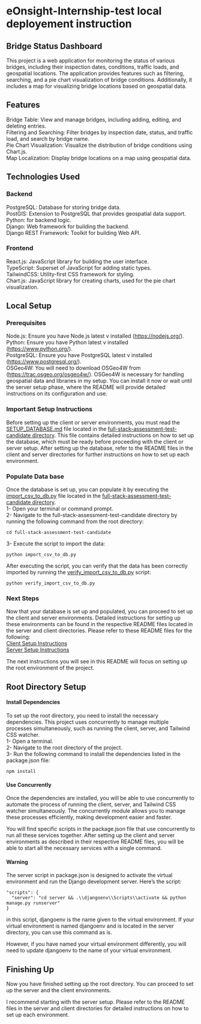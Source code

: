 # eOnsight-Internship-test local deployement instruction

## Bridge Status Dashboard
This project is a web application for monitoring the status of various bridges, including their inspection dates, conditions, traffic loads, and geospatial locations. The application provides features such as filtering, searching, and a pie chart visualization of bridge conditions. Additionally, it includes a map for visualizing bridge locations based on geospatial data.

## Features
Bridge Table: View and manage bridges, including adding, editing, and deleting entries.<br>
Filtering and Searching: Filter bridges by inspection date, status, and traffic load, and search by bridge name.<br>
Pie Chart Visualization: Visualize the distribution of bridge conditions using Chart.js.<br>
Map Localization: Display bridge locations on a map using geospatial data.

## Technologies Used
### Backend
PostgreSQL: Database for storing bridge data.<br>
PostGIS: Extension to PostgreSQL that provides geospatial data support.<br>
Python: for backend logic.<br>
Django: Web framework for building the backend.<br>
Django REST Framework: Toolkit for building Web API.
### Frontend
React.js: JavaScript library for building the user interface.<br>
TypeScript: Superset of JavaScript for adding static types.<br>
TailwindCSS: Utility-first CSS framework for styling.<br>
Chart.js: JavaScript library for creating charts, used for the pie chart visualization.

## Local Setup
### Prerequisites
Node.js: Ensure you have Node.js latest v installed (https://nodejs.org/). <br>
Python: Ensure you have Python  latest v installed (https://www.python.org/).<br>
PostgreSQL: Ensure you have PostgreSQL latest v installed (https://www.postgresql.org/).<br>
OSGeo4W: You will need to download OSGeo4W from (https://trac.osgeo.org/osgeo4w/). OSGeo4W is necessary for handling geospatial data and libraries in my setup. You can install it now or wait until the server setup phase, where the README will provide detailed instructions on its configuration and use.

### Important Setup Instructions
Before setting up the client or server environments, you must read the <a href='https://github.com/ChevrierDev/eOnsight-Internship-test/blob/main/full-stack-assessment-test-candidate/SETUP_DATABASE.md'>SETUP_DATABASE.md</a> file located in the <a href='https://github.com/ChevrierDev/eOnsight-Internship-test/tree/main/full-stack-assessment-test-candidate'>full-stack-assessment-test-candidate directory</a>. This file contains detailed instructions on how to set up the database, which must be ready before proceeding with the client or server setup.
After setting up the database, refer to the README files in the client and server directories for further instructions on how to set up each environment.

### Populate Data base
Once the database is set up, you can populate it by executing the <a href='https://github.com/ChevrierDev/eOnsight-Internship-test/blob/main/full-stack-assessment-test-candidate/import_csv_to_db.py'>import_csv_to_db.py</a> file located in the <a href='https://github.com/ChevrierDev/eOnsight-Internship-test/tree/main/full-stack-assessment-test-candidate'>full-stack-assessment-test-candidate directory</a>.<br>
1- Open your terminal or command prompt.<br>
2- Navigate to the full-stack-assessment-test-candidate directory by running the following command from the root directory:
```
cd full-stack-assessment-test-candidate

```
3- Execute the script to import the data:
```
python import_csv_to_db.py

```
After executing the script, you can verify that the data has been correctly imported by running the <a href='https://github.com/ChevrierDev/eOnsight-Internship-test/blob/main/full-stack-assessment-test-candidate/verify_import_csv_to_db.py'>verify_import_csv_to_db.py</a> script:
```
python verify_import_csv_to_db.py

```

### Next Steps
Now that your database is set up and populated, you can proceed to set up the client and server environments. Detailed instructions for setting up these environments can be found in the respective README files located in the server and client directories.
Please refer to these README files for the following: <br> 
<a href='https://github.com/ChevrierDev/eOnsight-Internship-test/blob/main/client/README.md'>Client Setup Instructions</a> <br>
<a href='https://github.com/ChevrierDev/eOnsight-Internship-test/blob/main/server/README.md'>Server Setup Instructions </a>



The next instructions you will see in this README will focus on setting up the root environment of the project.

## Root Directory Setup
#### Install Dependencies
To set up the root directory, you need to install the necessary dependencies. This project uses concurrently to manage multiple processes simultaneously, such as running the client, server, and Tailwind CSS watcher.<br>
1- Open a terminal.<br>
2- Navigate to the root directory of the project.<br>
3- Run the following command to install the dependencies listed in the package.json file:
```
npm install

```
#### Use Concurrently
Once the dependencies are installed, you will be able to use concurrently to automate the process of running the client, server, and Tailwind CSS watcher simultaneously. The concurrently module allows you to manage these processes efficiently, making development easier and faster.

You will find specific scripts in the package.json file that use concurrently to run all these services together. After setting up the client and server environments as described in their respective README files, you will be able to start all the necessary services with a single command.

#### Warning
The server script in package.json is designed to activate the virtual environment and run the Django development server. Here’s the script:
```
"scripts": {
  "server": "cd server && .\\djangoenv\\Scripts\\activate && python manage.py runserver"
}
```
in this script, djangoenv is the name given to the virtual environment. If your virtual environment is named djangoenv and is located in the server directory, you can use this command as is.

However, if you have named your virtual environment differently, you will need to update djangoenv to the name of your virtual environment.

## Finishing Up
Now you have finished setting up the root directory. You can proceed to set up the server and the client environments.

I recommend starting with the server setup. Please refer to the README files in the server and client directories for detailed instructions on how to set up each environment.